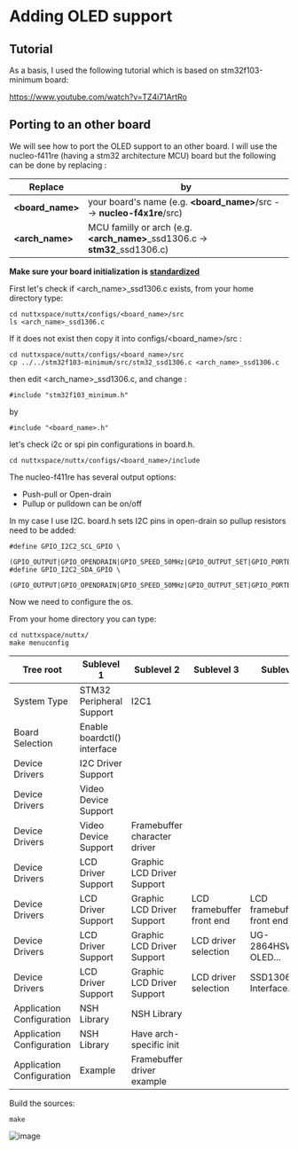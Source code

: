 # Adding OLED support

## Tutorial

As a basis, I used the following tutorial which is based on stm32f103-minimum board:
 
https://www.youtube.com/watch?v=TZ4i71ArtRo


## Porting to an other board

We will see how to port the OLED support to an other board. I will use the nucleo-f411re (having a stm32 architecture MCU) board but the following can be done by replacing : 

| Replace          | by                                                                            |
|------------------|-------------------------------------------------------------------------------|
| **<board_name>** | your board's name   (e.g. **<board_name>**/src --> **nucleo-f4x1re**/src)     |
| **<arch_name>**  | MCU familly or arch   (e.g. **<arch_name>**_ssd1306.c -> **stm32**_ssd1306.c) |


**Make sure your board initialization is [standardized](https://github.com/bertvoldenuit/NuttX-Wiki/wiki/peripherals_initialize)**

First let's check if <arch_name>_ssd1306.c exists, from your home directory type:

```
cd nuttxspace/nuttx/configs/<board_name>/src
ls <arch_name>_ssd1306.c
```

If it does not exist then copy it into configs/<board_name>/src :

```
cd nuttxspace/nuttx/configs/<board_name>/src
cp ../../stm32f103-minimum/src/stm32_ssd1306.c <arch_name>_ssd1306.c
```

then edit <arch_name>_ssd1306.c, and change :

`#include "stm32f103_minimum.h"`

by

`#include "<board_name>.h"`


let's check i2c or spi pin configurations in board.h. 

```
cd nuttxspace/nuttx/configs/<board_name>/include
```

The nucleo-f411re has several output options:
* Push-pull or Open-drain
* Pullup or pulldown can be on/off

In my case I use I2C. board.h sets I2C pins in open-drain so pullup resistors need to be added:
```
#define GPIO_I2C2_SCL_GPIO \
   (GPIO_OUTPUT|GPIO_OPENDRAIN|GPIO_SPEED_50MHz|GPIO_OUTPUT_SET|GPIO_PORTB|GPIO_PIN10)
#define GPIO_I2C2_SDA_GPIO \
   (GPIO_OUTPUT|GPIO_OPENDRAIN|GPIO_SPEED_50MHz|GPIO_OUTPUT_SET|GPIO_PORTB|GPIO_PIN11)
```

Now we need to configure the os.

From your home directory you can type:

```
cd nuttxspace/nuttx/
make menuconfig
```

  |       Tree root           | Sublevel 1                  | Sublevel 2                   |  Sublevel 3             |   Sublevel 3            |Enable |
  | ------------------------- |-----------------------------|----------------------------- | ----------------------- |  ---------------------- |:-----:|
  | System Type               | STM32 Peripheral Support    | I2C1                         |                         |                         | yes   |
  | Board Selection           | Enable boardctl() interface |                              |                         |                         | yes   |  
  | Device Drivers            | I2C Driver Support          |                              |                         |                         | yes   |
  | Device Drivers            | Video Device Support        |                              |                         |                         | yes   |
  | Device Drivers            | Video Device Support        | Framebuffer character driver |                         |                         | yes   |
  | Device Drivers            | LCD Driver Support          | Graphic LCD Driver Support   |                         |                         | yes   |
  | Device Drivers            | LCD Driver Support          | Graphic LCD Driver Support   |LCD framebuffer front end| LCD framebuffer front end | yes   |
  | Device Drivers            | LCD Driver Support          | Graphic LCD Driver Support   | LCD driver selection    |  UG-2864HSWEG01 OLED... | yes   |
  | Device Drivers            | LCD Driver Support          | Graphic LCD Driver Support   | LCD driver selection    |  SSD1306 Interface...   | I2C   |  
  | Application Configuration |  NSH Library                | NSH Library                  |                         |                         | yes   |
  | Application Configuration |  NSH Library                | Have arch-specific init      |                         |                         | yes   |
  | Application Configuration |  Example                    | Framebuffer driver example   |                         |                         | yes   |

Build the sources:

```
make
```
![image](https://user-images.githubusercontent.com/5957713/54497293-3f71f400-48f9-11e9-93f6-ed82098c881c.png)